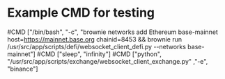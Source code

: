 # Example CMD for testing
#CMD ["/bin/bash", "-c", "brownie networks add Ethereum base-mainnet host=https://mainnet.base.org chainid=8453 && brownie run /usr/src/app/scripts/defi/websocket_client_defi.py --networks base-mainnet"]
#CMD ["sleep", "infinity"]
#CMD ["python", "/usr/src/app/scripts/exchange/websocket_client_exchange.py" ,"-e", "binance"]